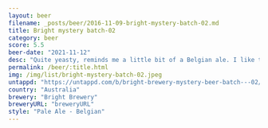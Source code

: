```yaml
---
layout: beer
filename: _posts/beer/2016-11-09-bright-mystery-batch-02.md
title: Bright mystery batch-02
category: beer
score: 5.5
beer-date: "2021-11-12"
desc: "Quite yeasty, reminds me a little bit of a Belgian ale. I like the mystery element, but this seems like a beer that didn’t work"
permalink: /beer/:title.html
img: /img/list/bright-mystery-batch-02.jpeg
untappd: "https://untappd.com/b/bright-brewery-mystery-beer-batch---02/4009668"
country: "Australia"
brewery: "Bright Brewery"
breweryURL: "breweryURL"
style: "Pale Ale - Belgian"
---
```

